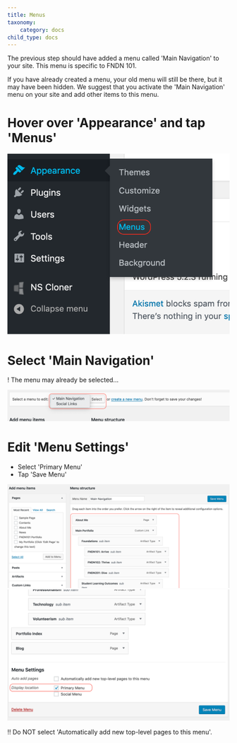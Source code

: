 ```yaml
---
title: Menus
taxonomy:
    category: docs
child_type: docs
---
```


The previous step should have added a menu called 'Main Navigation' to your site. This menu is specific to FNDN 101.

If you have already created a menu, your old menu will still be there, but it may have been hidden. We suggest that you activate the 'Main Navigation' menu on your site and add other items to this menu.

# Hover over 'Appearance' and tap 'Menus'

![](menu-1.png)

# Select 'Main Navigation'
! The menu may already be selected...

![](menu-2.png)

# Edit 'Menu Settings'

- Select 'Primary Menu'
- Tap 'Save Menu'


![](menu-3.png)
![](menu-4.png)

!! Do NOT select 'Automatically add new top-level pages to this menu'.

